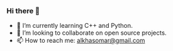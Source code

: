 ### Hi there 👋

- 🌱 I’m currently learning C++ and Python.
- 👯 I’m looking to collaborate on open source projects.
- 📫 How to reach me: alkhasomar@gmail.com
